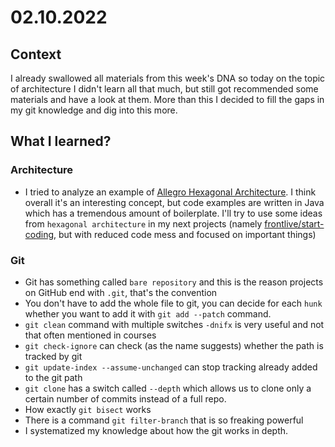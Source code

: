 # 02.10.2022

## Context

I already swallowed all materials from this week's DNA so today on the topic of architecture I didn't learn all that much, but still got recommended some materials and have a look at them. More than this I decided to fill the gaps in my git knowledge and dig into this more.

## What I learned?

### Architecture

- I tried to analyze an example of [Allegro Hexagonal Architecture](https://blog.allegro.tech/2020/05/hexagonal-architecture-by-example.html). I think overall it's an interesting concept, but code examples are written in Java which has a tremendous amount of boilerplate. I'll try to use some ideas from `hexagonal architecture` in my next projects (namely [frontlive/start-coding](https://github.com/Frontlive/Start-Coding), but with reduced code mess and focused on important things)

### Git

- Git has something called `bare repository` and this is the reason projects on GitHub end with `.git`, that's the convention
- You don't have to add the whole file to git, you can decide for each `hunk` whether you want to add it with `git add --patch` command.
- `git clean` command with multiple switches `-dnifx` is very useful and not that often mentioned in courses
- `git check-ignore` can check (as the name suggests) whether the path is tracked by git
- `git update-index --assume-unchanged` can stop tracking already added to the git path
- `git clone` has a switch called `--depth` which allows us to clone only a certain number of commits instead of a full repo.
- How exactly `git bisect` works
- There is a command `git filter-branch` that is so freaking powerful
- I systematized my knowledge about how the git works in depth.
